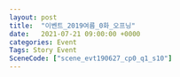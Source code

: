 ```yaml
---
layout: post
title:  "이벤트_2019여름_0화_오프닝"
date:   2021-07-21 09:00:00 +0000
categories: Event
Tags: Story Event
SceneCode: ["scene_evt190627_cp0_q1_s10"]
---
```

